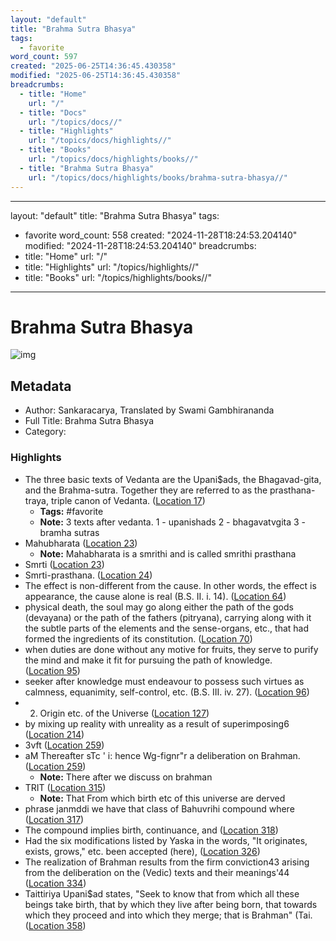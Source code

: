 ```yaml
---
layout: "default"
title: "Brahma Sutra Bhasya"
tags:
  - favorite
word_count: 597
created: "2025-06-25T14:36:45.430358"
modified: "2025-06-25T14:36:45.430358"
breadcrumbs:
  - title: "Home"
    url: "/"
  - title: "Docs"
    url: "/topics/docs//"
  - title: "Highlights"
    url: "/topics/docs/highlights//"
  - title: "Books"
    url: "/topics/docs/highlights/books//"
  - title: "Brahma Sutra Bhasya"
    url: "/topics/docs/highlights/books/brahma-sutra-bhasya//"
---
```

---
layout: "default"
title: "Brahma Sutra Bhasya"
tags:
  - favorite
word_count: 558
created: "2024-11-28T18:24:53.204140"
modified: "2024-11-28T18:24:53.204140"
breadcrumbs:
  - title: "Home"
    url: "/"
  - title: "Highlights"
    url: "/topics/highlights//"
  - title: "Books"
    url: "/topics/highlights/books//"
---
# Brahma Sutra Bhasya

![img](https://m.media-amazon.com/images/I/41-tsGvyLZL._SY160.jpg)

## Metadata

- Author: Sankaracarya, Translated by Swami Gambhirananda
- Full Title: Brahma Sutra Bhasya
- Category: 

### Highlights

- The three basic texts of Vedanta are the Upani$ads, the Bhagavad-gita, and the Brahma-sutra. Together they are referred to as the prasthana-traya, triple canon of Vedanta. ([Location 17](https://readwise.io/to_kindle?action=open&asin=B00CGYK04Y&location=17))
  - **Tags:** #favorite
  - **Note:** 3 texts after vedanta.
    1 - upanishads
    2 - bhagavatvgita
    3 - bramha sutras
- Mahubharata ([Location 23](https://readwise.io/to_kindle?action=open&asin=B00CGYK04Y&location=23))
  - **Note:** Mahabharata is a smrithi and is called smrithi prasthana
- Smrti ([Location 23](https://readwise.io/to_kindle?action=open&asin=B00CGYK04Y&location=23))
- Smrti-prasthana. ([Location 24](https://readwise.io/to_kindle?action=open&asin=B00CGYK04Y&location=24))
- The effect is non-different from the cause. In other words, the effect is appearance, the cause alone is real (B.S. II. i. 14). ([Location 64](https://readwise.io/to_kindle?action=open&asin=B00CGYK04Y&location=64))
- physical death, the soul may go along either the path of the gods (devayana) or the path of the fathers (pitryana), carrying along with it the subtle parts of the elements and the sense-organs, etc., that had formed the ingredients of its constitution. ([Location 70](https://readwise.io/to_kindle?action=open&asin=B00CGYK04Y&location=70))
- when duties are done without any motive for fruits, they serve to purify the mind and make it fit for pursuing the path of knowledge. ([Location 95](https://readwise.io/to_kindle?action=open&asin=B00CGYK04Y&location=95))
- seeker after knowledge must endeavour to possess such virtues as calmness, equanimity, self-control, etc. (B.S. III. iv. 27). ([Location 96](https://readwise.io/to_kindle?action=open&asin=B00CGYK04Y&location=96))
- 2. Origin etc. of the Universe ([Location 127](https://readwise.io/to_kindle?action=open&asin=B00CGYK04Y&location=127))
- by mixing up reality with unreality as a result of superimposing6 ([Location 214](https://readwise.io/to_kindle?action=open&asin=B00CGYK04Y&location=214))
- 3vft ([Location 259](https://readwise.io/to_kindle?action=open&asin=B00CGYK04Y&location=259))
- aM Thereafter sTc ' i: hence Wg-fignr"r a deliberation on Brahman. ([Location 259](https://readwise.io/to_kindle?action=open&asin=B00CGYK04Y&location=259))
  - **Note:** There after we discuss on brahman
- TRIT ([Location 315](https://readwise.io/to_kindle?action=open&asin=B00CGYK04Y&location=315))
  - **Note:** That From which birth etc of this universe are derved
- phrase janmddi we have that class of Bahuvrihi compound where ([Location 317](https://readwise.io/to_kindle?action=open&asin=B00CGYK04Y&location=317))
- The compound implies birth, continuance, and ([Location 318](https://readwise.io/to_kindle?action=open&asin=B00CGYK04Y&location=318))
- Had the six modifications listed by Yaska in the words, "It originates, exists, grows," etc. been accepted (here), ([Location 326](https://readwise.io/to_kindle?action=open&asin=B00CGYK04Y&location=326))
- The realization of Brahman results from the firm conviction43 arising from the deliberation on the (Vedic) texts and their meanings'44 ([Location 334](https://readwise.io/to_kindle?action=open&asin=B00CGYK04Y&location=334))
- Taittiriya Upani$ad states, "Seek to know that from which all these beings take birth, that by which they live after being born, that towards which they proceed and into which they merge; that is Brahman" (Tai. ([Location 358](https://readwise.io/to_kindle?action=open&asin=B00CGYK04Y&location=358))
